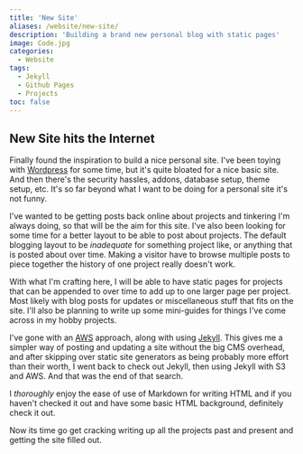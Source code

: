 ```yaml
---
title: 'New Site'
aliases: /website/new-site/
description: 'Building a brand new personal blog with static pages'
image: Code.jpg
categories:
  - Website
tags:
  - Jekyll
  - Github Pages
  - Projects
toc: false
---
```


## New Site hits the Internet

Finally found the inspiration to build a nice personal site. I've been toying with [Wordpress][wordpress] for some time, but it's quite bloated for a nice basic site. And then there's the security hassles, addons, database setup, theme setup, etc. It's so far beyond what I want to be doing for a personal site it's not funny.

I've wanted to be getting posts back online about projects and tinkering I'm always doing, so that will be the aim for this site. I've also been looking for some time for a better layout to be able to post about projects. The default blogging layout to be _inadequate_ for something project like, or anything that is posted about over time. Making a visitor have to browse multiple posts to piece together the history of one project really doesn't work.

With what I'm crafting here, I will be able to have static pages for projects that can be appended to over time to add up to one larger page per project. Most likely with blog posts for updates or miscellaneous stuff that fits on the site. I'll also be planning to write up some mini-guides for things I've come across in my hobby projects.

I've gone with an [AWS][aws] approach, along with using [Jekyll][jekyll]. This gives me a simpler way of posting and updating a site without the big CMS overhead, and after skipping over static site generators as being probably more effort than their worth, I went back to check out Jekyll, then using Jekyll with S3 and AWS. And that was the end of that search.

I _thoroughly_ enjoy the ease of use of Markdown for writing HTML and if you haven't checked it out and have some basic HTML background, definitely check it out.

Now its time go get cracking writing up all the projects past and present and getting the site filled out.

[markdown]: https://daringfireball.net/projects/markdown/
[aws]: https://aws.amazon.com/
[jekyll]: https://jekyllrb.com/
[wordpress]: https://www.wordpress.com
